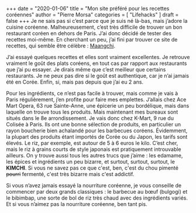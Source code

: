+++
date        = "2020-01-06"
title       = "Mon site préféré pour les recettes coréennes"
author      = "Pierre Morsa"
categories  = [ "Lifehacks" ]
draft       = false
+++
Je ne sais pas si c’est parce que je suis né là-bas, mais j’adore la cuisine coréenne. Malheureusement, c’est très difficile de trouver un bon restaurant coréen en dehors de Paris. J’ai donc décidé de tester des recettes moi-même. En cherchant un peu, j’ai fini par trouver ce site de recettes, qui semble être célèbre : [Maangchi](https://www.maangchi.com).

J’ai essayé quelques recettes et elles sont vraiment excellentes. Je retrouve vraiment le goût des plats coréens, en tout cas par rapport aux restaurants que j’ai pu essayer. Je dirais même que c’est meilleur que certains restaurants. Je ne peux pas dire si le goût est authentique, car je n’ai jamais été en Corée. Enfin, si, mais pas depuis que j’ai eu 2 ans.

Pour les ingrédients, ce n’est pas facile à trouver, mais comme je vais à Paris régulièrement, j’en profite pour faire mes emplettes. J’allais chez Ace Mart Opera, 63 rue Sainte-Anne, une épicerie un peu bordélique, mais dans laquelle on trouve tous les produits. Mais maintenant mes bureaux sont situés dans le 8e arrondissement. Je vais donc chez K-Mart, 9 rue du Colisée à Paris. Ils ont une bonne sélection de produits, en particulier un rayon boucherie bien achalandé pour les barbecues coréens. Évidemment, la plupart des produits étant importés de Corée ou du Japon, les tarifs sont élevés. Le riz, par exemple, est autour de 5 à 6 euros le kilo. C’est cher, mais le riz à grains courts de style japonais est pratiquement introuvable ailleurs. On y trouve aussi tous les autres trucs que j’aime : les edamame, les épices et ingrédients un peu bizarre, et surtout, surtout, surtout, le **KIMCHI**. Si vous ne savez pas ce que c'est, ben, c'est du chou pimenté ~~pourri~~ fermenté, c'est très bizarre mais c'est addictif.

Si vous n’avez jamais essayé la nourriture coréenne, je vous conseille de commencer par deux grands classiques : le barbecue au bœuf (bulgogi) et le bibimbap, une sorte de bol de riz très chaud avec des ingrédients variés. Et si vous n’aimez pas la nourriture coréenne, ben tant pis.
